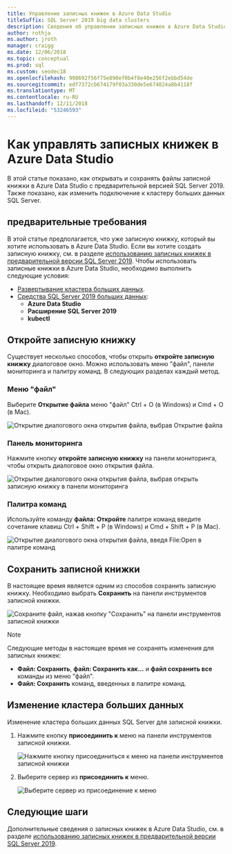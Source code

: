 ```yaml
---
title: Управление записных книжек в Azure Data Studio
titleSuffix: SQL Server 2019 big data clusters
description: Сведения об управлении записных книжек в Azure Data Studio. Это включает в себя Открытие записных книжек, их сохранение и изменение подключения кластера больших данных.
author: rothja
ms.author: jroth
manager: craigg
ms.date: 12/06/2018
ms.topic: conceptual
ms.prod: sql
ms.custom: seodec18
ms.openlocfilehash: 998692f56f75e890ef0b4f8e40e256f2ebbd54de
ms.sourcegitcommit: edf7372cb674179f03a330de5e674824a8b4118f
ms.translationtype: MT
ms.contentlocale: ru-RU
ms.lasthandoff: 12/11/2018
ms.locfileid: "53246593"
---
```

# <a name="how-to-manage-notebooks-in-azure-data-studio"></a>Как управлять записных книжек в Azure Data Studio

В этой статье показано, как открывать и сохранять файлы записной книжки в Azure Data Studio с предварительной версией SQL Server 2019. Также показано, как изменить подключение к кластеру больших данных SQL Server.

## <a name="prerequisites"></a>предварительные требования

В этой статье предполагается, что уже записную книжку, который вы хотите использовать в Azure Data Studio. Если вы хотите создать записную книжку, см. в разделе [использованию записных книжек в предварительной версии SQL Server 2019](notebooks-guidance.md). Чтобы использовать записные книжки в Azure Data Studio, необходимо выполнить следующие условия:

- [Развертывание кластера больших данных](quickstart-big-data-cluster-deploy.md).
- [Средства SQL Server 2019 больших данных](deploy-big-data-tools.md):
   - **Azure Data Studio**
   - **Расширение SQL Server 2019**
   - **kubectl**

## <a name="open-a-notebook"></a>Откройте записную книжку

Существует несколько способов, чтобы открыть **откройте записную книжку** диалоговое окно. Можно использовать меню "файл", панели мониторинга и палитру команд. В следующих разделах каждый метод.

### <a name="file-menu"></a>Меню "файл"

Выберите **Открытие файла** меню "файл" Ctrl + O (в Windows) и Cmd + O (в Mac).

![Открытие диалогового окна открытия файла, выбрав Открытие файла](./media/notebooks-how-to-manage/open-file-1.png) 

### <a name="dashboard"></a>Панель мониторинга

Нажмите кнопку **откройте записную книжку** на панели мониторинга, чтобы открыть диалоговое окно открытия файла.

![Открытие диалогового окна открытия файла, выбрав открыть записную книжку в панели мониторинга](./media/notebooks-how-to-manage/open-file-2.png) 

### <a name="command-palette"></a>Палитра команд

Используйте команду **файла: Откройте** палитре команд введите сочетание клавиш Ctrl + Shift + P (в Windows) и Cmd + Shift + P (в Mac).

![Открытие диалогового окна открытия файла, введя File:Open в палитре команд](./media/notebooks-how-to-manage/open-file-3.png)

## <a name="save-a-notebook"></a>Сохранить записной книжки

В настоящее время является одним из способов сохранить записную книжку. Необходимо выбрать **Сохранить** на панели инструментов записной книжки.

![Сохраните файл, нажав кнопку "Сохранить" на панели инструментов записной книжки](./media/notebooks-how-to-manage/save-file-1.png)

> [!NOTE]
> Следующие методы в настоящее время не сохранять изменения для записных книжек:
>
> - **Файл: Сохранить**, **файл: Сохранить как...**  и **файл сохранить все** команды из меню "файл".
> - **Файл: Сохранить** команд, введенных в палитре команд.

## <a name="change-the-big-data-cluster"></a>Изменение кластера больших данных

Изменение кластера больших данных SQL Server для записной книжки.

1. Нажмите кнопку **присоединить к** меню на панели инструментов записной книжки.

   ![Нажмите кнопку присоединиться к меню на панели инструментов записной книжки](./media/notebooks-how-to-manage/select-attach-to-1.png)

2. Выберите сервер из **присоединить к** меню.

   ![Выберите сервер из присоединение к меню](./media/notebooks-how-to-manage/select-attach-to-2.png)

## <a name="next-steps"></a>Следующие шаги

Дополнительные сведения о записных книжек в Azure Data Studio, см. в разделе [использованию записных книжек в предварительной версии SQL Server 2019](notebooks-guidance.md).